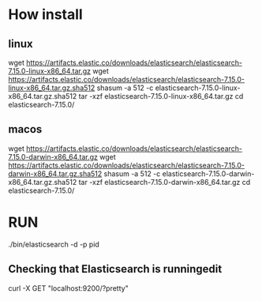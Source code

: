 
# How install

## linux

wget https://artifacts.elastic.co/downloads/elasticsearch/elasticsearch-7.15.0-linux-x86_64.tar.gz
wget https://artifacts.elastic.co/downloads/elasticsearch/elasticsearch-7.15.0-linux-x86_64.tar.gz.sha512
shasum -a 512 -c elasticsearch-7.15.0-linux-x86_64.tar.gz.sha512 
tar -xzf elasticsearch-7.15.0-linux-x86_64.tar.gz
cd elasticsearch-7.15.0/ 

## macos

wget https://artifacts.elastic.co/downloads/elasticsearch/elasticsearch-7.15.0-darwin-x86_64.tar.gz
wget https://artifacts.elastic.co/downloads/elasticsearch/elasticsearch-7.15.0-darwin-x86_64.tar.gz.sha512
shasum -a 512 -c elasticsearch-7.15.0-darwin-x86_64.tar.gz.sha512 
tar -xzf elasticsearch-7.15.0-darwin-x86_64.tar.gz
cd elasticsearch-7.15.0/ 

# RUN 
./bin/elasticsearch -d -p pid


## Checking that Elasticsearch is runningedit

curl -X GET "localhost:9200/?pretty"

